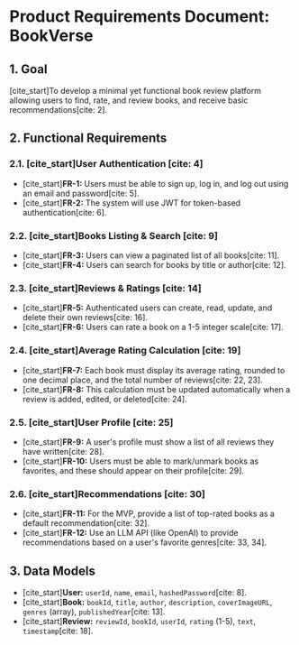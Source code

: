 # Product Requirements Document: BookVerse

## 1. Goal
[cite_start]To develop a minimal yet functional book review platform allowing users to find, rate, and review books, and receive basic recommendations[cite: 2].

## 2. Functional Requirements

### 2.1. [cite_start]User Authentication [cite: 4]
- [cite_start]**FR-1:** Users must be able to sign up, log in, and log out using an email and password[cite: 5].
- [cite_start]**FR-2:** The system will use JWT for token-based authentication[cite: 6].

### 2.2. [cite_start]Books Listing & Search [cite: 9]
- [cite_start]**FR-3:** Users can view a paginated list of all books[cite: 11].
- [cite_start]**FR-4:** Users can search for books by title or author[cite: 12].

### 2.3. [cite_start]Reviews & Ratings [cite: 14]
- [cite_start]**FR-5:** Authenticated users can create, read, update, and delete their own reviews[cite: 16].
- [cite_start]**FR-6:** Users can rate a book on a 1-5 integer scale[cite: 17].

### 2.4. [cite_start]Average Rating Calculation [cite: 19]
- [cite_start]**FR-7:** Each book must display its average rating, rounded to one decimal place, and the total number of reviews[cite: 22, 23].
- [cite_start]**FR-8:** This calculation must be updated automatically when a review is added, edited, or deleted[cite: 24].

### 2.5. [cite_start]User Profile [cite: 25]
- [cite_start]**FR-9:** A user's profile must show a list of all reviews they have written[cite: 28].
- [cite_start]**FR-10:** Users must be able to mark/unmark books as favorites, and these should appear on their profile[cite: 29].

### 2.6. [cite_start]Recommendations [cite: 30]
- [cite_start]**FR-11:** For the MVP, provide a list of top-rated books as a default recommendation[cite: 32].
- [cite_start]**FR-12:** Use an LLM API (like OpenAI) to provide recommendations based on a user's favorite genres[cite: 33, 34].

## 3. Data Models
- [cite_start]**User:** `userId`, `name`, `email`, `hashedPassword`[cite: 8].
- [cite_start]**Book:** `bookId`, `title`, `author`, `description`, `coverImageURL`, `genres` (array), `publishedYear`[cite: 13].
- [cite_start]**Review:** `reviewId`, `bookId`, `userId`, `rating` (1-5), `text`, `timestamp`[cite: 18].